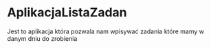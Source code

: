 # AplikacjaListaZadan
Jest to aplikacja która pozwala nam wpisywać zadania które mamy w danym dniu do zrobienia
